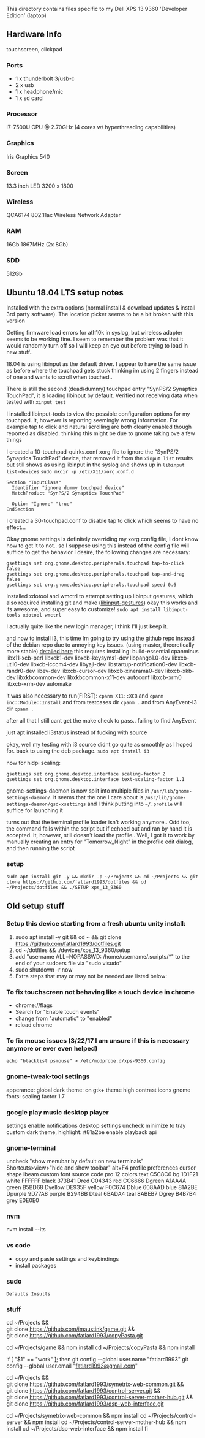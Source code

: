 This directory contains files specific to my Dell XPS 13 9360 'Developer Edition' (laptop)

## Hardware Info

touchscreen, clickpad

### Ports
 * 1 x thunderbolt 3/usb-c
 * 2 x usb
 * 1 x headphone/mic
 * 1 x sd card

### Processor
i7-7500U CPU @ 2.70GHz (4 cores w/ hyperthreading capabilities)

### Graphics
Iris Graphics 540

### Screen
13.3 inch LED 3200 x 1800

### Wireless
QCA6174 802.11ac Wireless Network Adapter

### RAM
16Gb 1867MHz (2x 8Gb)

### SDD
512Gb


## Ubuntu 18.04 LTS setup notes

Installed with the extra options (normal install & download updates & install 3rd party software). The location picker seems to be a bit broken with this version

Getting firmware load errors for ath10k in syslog, but wireless adapter seems to be working fine. I seem to remember the problem was that it would randomly turn off so I will keep an eye out before trying to load in new stuff..

18.04 is using libinput as the default driver. I appear to have the same issue as before where the touchpad gets stuck thinking im using 2 fingers instead of one and wants to scroll when touched..

There is still the second (dead/dummy) touchpad entry "SynPS/2 Synaptics TouchPad", it is loading libinput by default. Verified not receiving data when tested with ```xinput test```

I installed libinput-tools to view the possible configuration options for my touchpad. It, however is reporting seemingly wrong information. For example tap to click and natural scrolling are both clearly enabled though reported as disabled. thinking this might be due to gnome taking ove a few things

I created a 10-touchpad-quirks.conf xorg file to ignore the "SynPS/2 Synaptics TouchPad" device, that removed it from the ```xinput list``` results but still shows as using libinput in the syslog and shows up in ```libinput list-devices```
```sudo mkdir -p /etc/X11/xorg.conf.d```
```
Section "InputClass"
  Identifier "ignore dummy touchpad device"
  MatchProduct "SynPS/2 Synaptics TouchPad"

  Option "Ignore" "true"
EndSection
```

I created a 30-touchpad.conf to disable tap to click which seems to have no effect...

Okay gnome settings is definitely overriding my xorg config file, I dont know how to get it to not.. so I suppose using this instead of the config file will suffice to get the behavior I desire, the following changes are necessary:
```
gsettings set org.gnome.desktop.peripherals.touchpad tap-to-click false
gsettings set org.gnome.desktop.peripherals.touchpad tap-and-drag false
gsettings set org.gnome.desktop.peripherals.touchpad speed 0.6
```

Installed xdotool and wmctrl to attempt setting up libinput gestures, which also required installing git and make ([libinput-gestures](https://github.com/bulletmark/libinput-gestures)) okay this works and its awesome, and super easy to customize!
```sudo apt install libinput-tools xdotool wmctrl```

I actually quite like the new login manager, I think I'll just keep it.

and now to install i3, this time Im going to try using the github repo instead of the debian repo due to annoying key issues. (using master, theoretically more stable) [detailed here](https://github.com/i3/i3/blob/master/docs/hacking-howto) this requires installing: build-essential cpanminus libx11-xcb-perl libxcb1-dev libxcb-keysyms1-dev libpango1.0-dev libxcb-util0-dev libxcb-icccm4-dev libyajl-dev libstartup-notification0-dev libxcb-randr0-dev libev-dev libxcb-cursor-dev libxcb-xinerama0-dev libxcb-xkb-dev libxkbcommon-dev libxkbcommon-x11-dev autoconf libxcb-xrm0 libxcb-xrm-dev automake

it was also necessary to run(FIRST): ```cpanm X11::XCB```
and ```cpanm inc::Module::Install```
and from testcases dir ```cpanm .```
and from AnyEvent-I3 dir ```cpanm .```

after all that I still cant get the make check to pass.. failing to find AnyEvent

just apt installed i3status instead of fucking with source

okay, well my testing with i3 source didnt go quite as smoothly as I hoped for. back to using the deb package. ```sudo apt install i3```

now for hidpi scaling:
```
gsettings set org.gnome.desktop.interface scaling-factor 2
gsettings set org.gnome.desktop.interface text-scaling-factor 1.1
```

gnome-settings-daemon is now split into multiple files in ```/usr/lib/gnome-settings-daemon/```. it seems that the one I care about is ```/usr/lib/gnome-settings-daemon/gsd-xsettings``` and I think putting into ```~/.profile``` will suffice for launching it


turns out that the terminal profile loader isn't working anymore.. Odd too, the command fails within the script but if echoed out and ran by hand it is accepted. It, however, still doesn't load the profile.. Well, I got it to work by manually creating an entry for "Tomorrow_Night" in the profile edit dialog, and then running the script


### setup
```sudo apt install git -y && mkdir -p ~/Projects && cd ~/Projects && git clone https://github.com/fatlard1993/dotfiles && cd ~/Projects/dotfiles && ./SETUP xps_13_9360```

## Old setup stuff

### Setup this device starting from a fresh ubuntu unity install:

1. sudo apt install -y git && cd ~ && git clone https://github.com/fatlard1993/dotfiles.git
2. cd ~/dotfiles && ./devices/xps_13_9360/setup
3. add "username ALL=NOPASSWD: /home/username/.scripts/*" to the end of your sudoers file via "sudo visudo"
4. sudo shutdown -r now
5. Extra steps that may or may not be needed are listed below:


### To fix touchscreen not behaving like a touch device in chrome
* chrome://flags
* Search for "Enable touch events"
* change from "automatic" to "enabled"
* reload chrome


### To fix mouse issues (3/22/17 I am unsure if this is necessary anymore or ever even helped)
```
echo "blacklist psmouse" > /etc/modprobe.d/xps-9360.config
```

### gnome-tweak-tool settings
apperance:
  global dark theme: on
  gtk+ theme high contrast
  icons gnome
fonts:
  scaling factor 1.7

### google play music desktop player
settings
  enable notifications
desktop settings
  uncheck minimize to tray
  custom dark theme, highlight: #81a2be
  enable playback api


### gnome-terminal
uncheck "show menubar by default on new terminals"
Shortcuts>view>"hide and show toolbar" alt+F4
profile preferences
  cursor shape ibeam
  custom font source code pro 12
colors
  text C5C8C6
  bg 1D1F21
  white FFFFFF
  black 373B41
  Dred C04343
  red CC6666
  Dgreen A1AA4A
  green B5BD68
  Dyellow DE935F
  yellow F0C674
  Dblue 608AAD
  blue 81A2BE
  Dpurple 9D77A8
  purple B294BB
  Dteal 6BADA4
  teal 8ABEB7
  Dgrey B4B7B4
  grey E0E0E0


### nvm
nvm install --lts

### vs code
 * copy and paste settings and keybindings
 * install packages

### sudo
```
Defaults Insults
```

### stuff
cd ~/Projects && \
  git clone https://github.com/imaustink/game.git && \
  git clone https://github.com/fatlard1993/copyPasta.git

cd ~/Projects/game && npm install
cd ~/Projects/copyPasta && npm install

if [ "$1" == "work" ]; then
  git config --global user.name  "fatlard1993"
  git config --global user.email "fatlard1993@gmail.com"

  cd ~/Projects && \
    git clone https://github.com/fatlard1993/symetrix-web-common.git && \
    git clone https://github.com/fatlard1993/control-server.git && \
    git clone https://github.com/fatlard1993/control-server-mother-hub.git && \
    git clone https://github.com/fatlard1993/dsp-web-interface.git

  cd ~/Projects/symetrix-web-common && npm install
  cd ~/Projects/control-server && npm install
  cd ~/Projects/control-server-mother-hub && npm install
  cd ~/Projects/dsp-web-interface && npm install
fi

